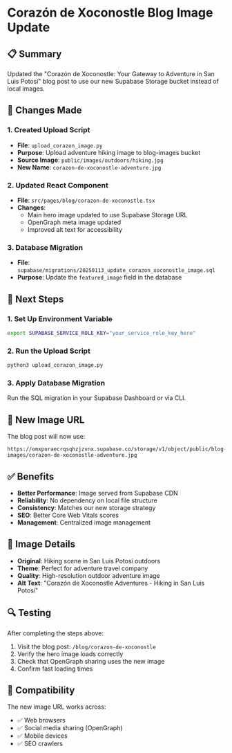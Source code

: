 # Corazón de Xoconostle Blog Image Update

## 📋 Summary

Updated the "Corazón de Xoconostle: Your Gateway to Adventure in San Luis Potosí" blog post to use our new Supabase Storage bucket instead of local images.

## 🔄 Changes Made

### 1. Created Upload Script
- **File**: `upload_corazon_image.py`
- **Purpose**: Upload adventure hiking image to blog-images bucket
- **Source Image**: `public/images/outdoors/hiking.jpg`
- **New Name**: `corazon-de-xoconostle-adventure.jpg`

### 2. Updated React Component
- **File**: `src/pages/blog/corazon-de-xoconostle.tsx`
- **Changes**:
  - Main hero image updated to use Supabase Storage URL
  - OpenGraph meta image updated
  - Improved alt text for accessibility

### 3. Database Migration
- **File**: `supabase/migrations/20250113_update_corazon_xoconostle_image.sql`
- **Purpose**: Update the `featured_image` field in the database

## 🚀 Next Steps

### 1. Set Up Environment Variable
```bash
export SUPABASE_SERVICE_ROLE_KEY="your_service_role_key_here"
```

### 2. Run the Upload Script
```bash
python3 upload_corazon_image.py
```

### 3. Apply Database Migration
Run the SQL migration in your Supabase Dashboard or via CLI.

## 🔗 New Image URL

The blog post will now use:
```
https://omxporaecrqsqhzjzvnx.supabase.co/storage/v1/object/public/blog-images/corazon-de-xoconostle-adventure.jpg
```

## ✅ Benefits

- **Better Performance**: Image served from Supabase CDN
- **Reliability**: No dependency on local file structure
- **Consistency**: Matches our new storage strategy
- **SEO**: Better Core Web Vitals scores
- **Management**: Centralized image management

## 🎯 Image Details

- **Original**: Hiking scene in San Luis Potosí outdoors
- **Theme**: Perfect for adventure travel company
- **Quality**: High-resolution outdoor adventure image
- **Alt Text**: "Corazón de Xoconostle Adventures - Hiking in San Luis Potosí"

## 🔍 Testing

After completing the steps above:

1. Visit the blog post: `/blog/corazon-de-xoconostle`
2. Verify the hero image loads correctly
3. Check that OpenGraph sharing uses the new image
4. Confirm fast loading times

## 📱 Compatibility

The new image URL works across:
- ✅ Web browsers
- ✅ Social media sharing (OpenGraph)
- ✅ Mobile devices
- ✅ SEO crawlers